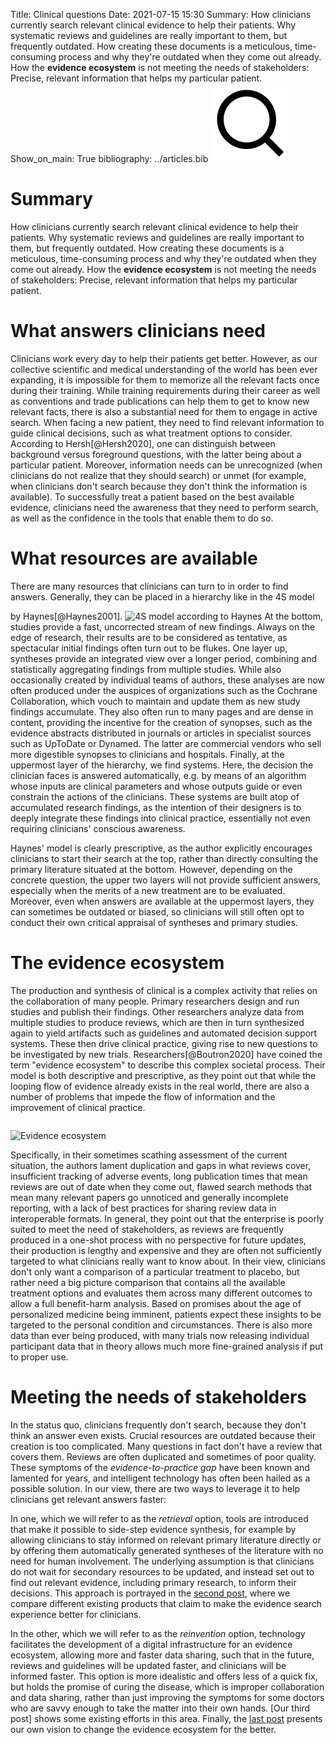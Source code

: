 Title: Clinical questions
Date: 2021-07-15 15:30
Summary: How clinicians currently search relevant clinical evidence to help their patients. Why systematic reviews and guidelines are really important to them, but frequently outdated. How creating these documents is a meticulous, time-consuming process and why they're outdated when they come out already. How the **evidence ecosystem** is not meeting the needs of stakeholders: Precise, relevant information that helps my particular patient.
Show_on_main: True
bibliography: ../articles.bib
<img alt="Search icon" src="/images/search-line.png" style="max-width:25%">

# Summary
How clinicians currently search relevant clinical evidence to help their patients. Why systematic reviews and guidelines are really important to them, but frequently outdated. How creating these documents is a meticulous, time-consuming process and why they're outdated when they come out already. How the **evidence ecosystem** is not meeting the needs of stakeholders: Precise, relevant information that helps my particular patient.

# What answers clinicians need
Clinicians work every day to help their patients get better. However, as our collective scientific and medical understanding of the world has been ever expanding, it is impossible for them to memorize all the relevant facts once during their training. While training requirements during their career as well as conventions and trade publications can help them to get to know new relevant facts, there is also a substantial need for them to engage in active search. When facing a new patient, they need to find relevant information to guide clinical decisions, such as what treatment options to consider. According to Hersh[@Hersh2020], one can distinguish between background versus foreground questions, with the latter being about a particular patient. Moreover, information needs can be unrecognized (when clinicians do not realize that they should search) or unmet (for example, when clinicians don't search because they don't think the information is available). To successfully treat a patient based on the best available evidence, clinicians need the awareness that they need to perform search, as well as the confidence in the tools that enable them to do so. 

# What resources are available
There are many resources that clinicians can turn to in order to find answers. Generally, they can be placed in a hierarchy like in the 4S model by Haynes[@Haynes2001].
<img alt="4S model according to Haynes" src="https://ebm.bmj.com/content/ebmed/6/2/36/F1.medium.gif" style="padding-top:1em">
At the bottom, studies provide a fast, uncorrected stream of new findings. Always on the edge of research, their results are to be considered as tentative, as spectacular initial findings often turn out to be flukes. One layer up, syntheses provide an integrated view over a longer period, combining and statistically aggregating findings from multiple studies. While also occasionally created by individual teams of authors, these analyses are now often produced under the auspices of organizations such as the Cochrane Collaboration, which vouch to maintain and update them as new study findings accumulate. They also often run to many pages and are dense in content, providing the incentive for the creation of synopses, such as the evidence abstracts distributed in journals or articles in specialist sources such as UpToDate or Dynamed. The latter are commercial vendors who sell more digestible synopses to clinicians and hospitals. Finally, at the uppermost layer of the hierarchy, we find systems. Here, the decision the clinician faces is answered automatically, e.g. by means of an algorithm whose inputs are clinical parameters and whose outputs guide or even constrain the actions of the clinicians. These systems are built atop of accumulated research findings, as the intention of their designers is to deeply integrate these findings into clinical practice, essentially not even requiring clinicians' conscious awareness.

Haynes' model is clearly prescriptive, as the author explicitly encourages clinicians to start their search at the top, rather than directly consulting the primary literature situated at the bottom. However, depending on the concrete question, the upper two layers will not provide sufficient answers, especially when the merits of a new treatment are to be evaluated. Moreover, even when answers are available at the uppermost layers, they can sometimes be outdated or biased, so clinicians will still often opt to conduct their own critical appraisal of syntheses and primary studies.

# The evidence ecosystem
The production and synthesis of clinical is a complex activity that relies on the collaboration of many people. Primary researchers design and run studies and publish their findings. Other researchers analyze data from multiple studies to produce reviews, which are then in turn synthesized again to yield artifacts such as guidelines and automated decision support systems. These then drive clinical practice, giving rise to new questions to be investigated by new trials. Researchers[@Boutron2020] have coined the term "evidence ecosystem" to describe this complex societal process. Their model is both descriptive and prescriptive, as they point out that while the looping flow of evidence already exists in the real world, there are also a number of problems that impede the flow of information and the improvement of clinical practice. 

<img alt="Evidence ecosystem" src="http://newwindow.no/magicproject/wp-content/uploads/2016/03/evidence-ecosystem.png" style="padding-top:1em">

Specifically, in their sometimes scathing assessment of the current situation, the authors lament duplication and gaps in what reviews cover, insufficient tracking of adverse events, long publication times that mean reviews are out of date when they come out, flawed search methods that mean many relevant papers go unnoticed and generally incomplete reporting, with a lack of best practices for sharing review data in interoperable formats. In general, they point out that the enterprise is poorly suited to meet the need of stakeholders, as reviews are frequently produced in a one-shot process with no perspective for future updates, their production is lengthy and expensive and they are often not sufficiently targeted to what clinicians really want to know about. In their view, clinicians don't only want a comparison of a particular treatment to placebo, but rather need a big picture comparison that contains all the available treatment options and evaluates them across many different outcomes to allow a full benefit-harm analysis. Based on promises about the age of personalized medicine being imminent, patients expect these insights to be targeted to the personal condition and circumstances. There is also more data than ever being produced, with many trials now releasing individual participant data that in theory allows much more fine-grained analysis if put to proper use.

# Meeting the needs of stakeholders
In the status quo, clinicians frequently don't search, because they don't think an answer even exists. Crucial resources are outdated because their creation is too complicated. Many questions in fact don't have a review that covers them. Reviews are often duplicated and sometimes of poor quality. These symptoms of the *evidence-to-practice gap* have been known and lamented for years, and intelligent technology has often been hailed as a possible solution. In our view, there are two ways to leverage it to help clinicians get relevant answers faster:

In one, which we will refer to as the *retrieval* option, tools are introduced that make it possible to side-step evidence synthesis, for example by allowing clinicians to stay informed on relevant primary literature directly or by offering them automatically generated syntheses of the literature with no need for human involvement. The underlying assumption is that clinicians do not wait for secondary resources to be updated, and instead set out to find out relevant evidence, including primary research, to inform their decisions. This approach is portrayed in the [second post](improving-evidence-search.html), where we compare different existing products that claim to make the evidence search experience better for clinicians.

In the other, which we will refer to as the *reinvention* option, technology facilitates the development of a digital infrastructure for an evidence ecosystem, allowing more and faster data sharing, such that in the future, reviews and guidelines will be updated faster, and clinicians will be informed faster. This option is more idealistic and offers less of a quick fix, but holds the promise of curing the disease, which is improper collaboration and data sharing, rather than just improving the symptoms for some doctors who are savvy enough to take the matter into their own hands. [Our third post] shows some existing efforts in this area. Finally, the [last post](a-vision-for-the-future.html) presents our own vision to change the evidence ecosystem for the better.
